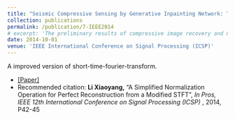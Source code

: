 ```yaml
---
title: "Seismic Compressive Sensing by Generative Inpainting Network: Toward An Optimized Acquisition Survey"
collection: publications
permalink: /publication/7-IEEE2014
# excerpt: 'The preliminary results of compressive image recovery and non-uniform sampling recommendation'
date: 2014-10-01
venue: 'IEEE International Conference on Signal Processing (ICSP)'
---
```


A improved version of short-time-fourier-transform.

* [[Paper]](https://ieeexplore.ieee.org/document/7014966)
* Recommended citation: 
**Li Xiaoyang,** “A Simplified Normalization Operation for Perfect Reconstruction from a Modified STFT”, *In Pros, IEEE 12th International Conference on Signal Processing (ICSP)* , 2014, P42-45